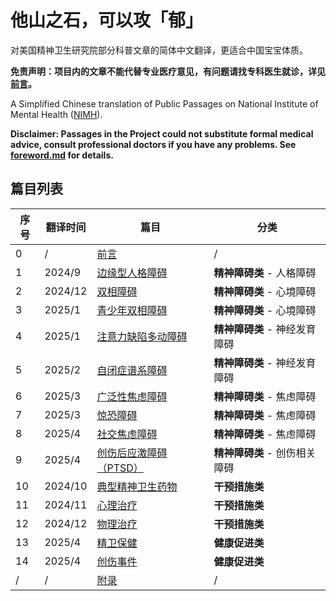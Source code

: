# 他山之石，可以攻「郁」

对美国精神卫生研究院部分科普文章的简体中文翻译，更适合中国宝宝体质。

**免责声明：项目内的文章不能代替专业医疗意见，有问题请找专科医生就诊，详见[前言](/foreword.md#阅读前须知)。**

A Simplified Chinese translation of Public Passages on National Institute of Mental Health ([NIMH](https://www.nimh.nih.gov)).

**Disclaimer: Passages in the Project could not substitute formal medical advice, consult professional doctors if you have any problems. See [foreword.md](/foreword.md#阅读前须知) for details.**

## 篇目列表

| 序号 | 翻译时间 | 篇目 | 分类 |
|------|--------|-------------|-----------|
| 0 | / | [前言](/foreword.md) | / |
| 1 | 2024/9 | [边缘型人格障碍](/articles/BPD.md) | **精神障碍类** - 人格障碍 |
| 2 | 2024/12 | [双相障碍](/articles/BD.md) | **精神障碍类** - 心境障碍 |
| 3 | 2025/1 | [青少年双相障碍](/articles/BD-Teens.md) | **精神障碍类** - 心境障碍 |
| 4 | 2025/1 | [注意力缺陷多动障碍](/articles/ADHD.md) | **精神障碍类** - 神经发育障碍 |
| 5 | 2025/2 | [自闭症谱系障碍](/articles/ASD.md) | **精神障碍类** - 神经发育障碍 |
| 6 | 2025/3 | [广泛性焦虑障碍](/articles/GAD.md) | **精神障碍类** - 焦虑障碍 |
| 7 | 2025/3 | [惊恐障碍](/articles/PanicDisorder.md) | **精神障碍类** - 焦虑障碍 |
| 8 | 2025/4 | [社交焦虑障碍](/articles/SAD.md) | **精神障碍类** - 焦虑障碍 |
| 9 | 2025/4 | [创伤后应激障碍（PTSD）](/articles/PTSD.md) | **精神障碍类** - 创伤相关障碍 |
| 10 | 2024/10 | [典型精神卫生药物](/articles/Medications.md) | **干预措施类** |
| 11 | 2024/11 | [心理治疗](/articles/Psychotherapies.md) | **干预措施类** |
| 12 | 2024/12 | [物理治疗](/articles/BST.md) | **干预措施类** |
| 13 | 2025/4 | [精卫保健](/articles/SelfCare.md) | **健康促进类** |
| 14 | 2025/4 | [创伤事件](/articles/TraumaticEvents.md) | **健康促进类** |
| / | / | [附录](/appendix.md) | / |
